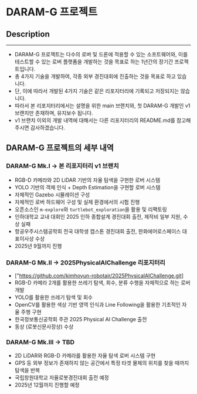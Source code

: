 # DARAM-G 프로젝트
## Description
---
- DARAM-G 프로젝트는 다수의 로버 및 드론에 적용할 수 있는 소프트웨어와, 이를 테스트할 수 있는 로버 플랫폼을 개발하는 것을 목표로 하는 1년간의 장기간 프로젝트입니다.
- 총 4가지 기술을 개발하여, 각종 외부 경진대회에 진출하는 것을 목표로 하고 있습니다.
- 단, 이에 따라서 개발된 4가지 기술은 같은 리포지터리에 기록되고 저장되지는 않습니다.
- 따라서 본 리포지터리에서는 설명을 위한 main 브랜치와, 첫 DARAM-G 개발인 v1 브랜치만 존재하며, 유지보수 됩니다.
- v1 브랜치 이외의 개발 내역에 대해서는 다른 리포지터리의 README.md를 참고해주시면 감사하겠습니다.
  
## DARAM-G 프로젝트의 세부 내역
### DARAM-G Mk.I -> 본 리포지터리 v1 브랜치
- RGB-D 카메라와 2D LiDAR 기반의 자율 탐색을 구현한 로버 시스템
- YOLO 기반의 객체 인식 + Depth Estimation을 구현할 로버 시스템
- 자체적인 Gazebo 시뮬레이션 구성
- 자체적인 로버 하드웨어 구성 및 실제 환경에서의 시험 진행
- 오픈소스인 `m-explore`와 `turtlebot_exploration`을 활용 및 리팩토링
- 인하대학교 교내 대회인 2025 인하 종합설계 경진대회 출전, 제작비 일부 지원, 수상 실패
- 항공우주시스템공학회 전국 대학생 캡스톤 경진대회 출전, 한화에어로스페이스 대표이사상 수상
- 2025년 9월까지 진행

### DARAM-G Mk.II -> 2025PhysicalAIChallenge 리포지터리
- ["https://github.com/kimhoyun-robotair/2025PhysicalAIChallenge.git]
- RGB-D 카메라 2개를 활용한 쓰레기 탐색, 회수, 분류 수행을 자체적으로 하는 로버 개발
- YOLO를 활용한 쓰레기 탐색 및 회수
- OpenCV를 활용한 색상 기반 영역 인식과 Line Following을 활용한 기초적인 자율 주행 구현
- 한국정보통신공학회 주관 2025 Physical AI Challenge 출전
- 동상 (로봇신문사장상) 수상

### DARAM-G Mk.III -> TBD
- 2D LiDAR와 RGB-D 카메라를 활용한 자율 탐색 로버 시스템 구현
- GPS 등 외부 정보가 존재하지 않는 공간에서 특정 타겟 물체의 위치를 찾을 때까지 탐색을 반복
- 국립창원대학교 자율로봇경진대회 출전 예정
- 2025년 12월까지 진행할 예정